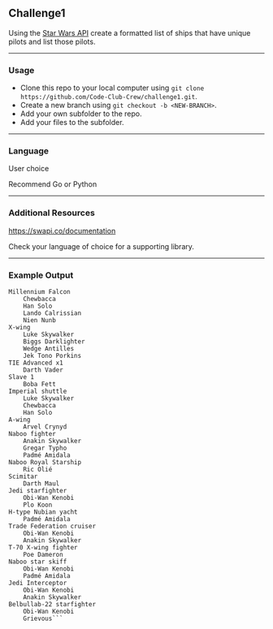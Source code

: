 ## Challenge1
Using the [Star Wars API](https://www.swapi.co) create a formatted list of ships that have unique pilots and list those pilots.

---
### Usage
- Clone this repo to your local computer using `git clone https://github.com/Code-Club-Crew/challenge1.git`.
- Create a new branch using `git checkout -b <NEW-BRANCH>`.
- Add your own subfolder to the repo.
- Add your files to the subfolder.

---

### Language
User choice

Recommend Go or Python

---
### Additional Resources
https://swapi.co/documentation

Check your language of choice for a supporting library.

---
### Example Output
```
Millennium Falcon
	Chewbacca
	Han Solo
	Lando Calrissian
	Nien Nunb
X-wing
	Luke Skywalker
	Biggs Darklighter
	Wedge Antilles
	Jek Tono Porkins
TIE Advanced x1
	Darth Vader
Slave 1
	Boba Fett
Imperial shuttle
	Luke Skywalker
	Chewbacca
	Han Solo
A-wing
	Arvel Crynyd
Naboo fighter
	Anakin Skywalker
	Gregar Typho
	Padmé Amidala
Naboo Royal Starship
	Ric Olié
Scimitar
	Darth Maul
Jedi starfighter
	Obi-Wan Kenobi
	Plo Koon
H-type Nubian yacht
	Padmé Amidala
Trade Federation cruiser
	Obi-Wan Kenobi
	Anakin Skywalker
T-70 X-wing fighter
	Poe Dameron
Naboo star skiff
	Obi-Wan Kenobi
	Padmé Amidala
Jedi Interceptor
	Obi-Wan Kenobi
	Anakin Skywalker
Belbullab-22 starfighter
	Obi-Wan Kenobi
	Grievous```
